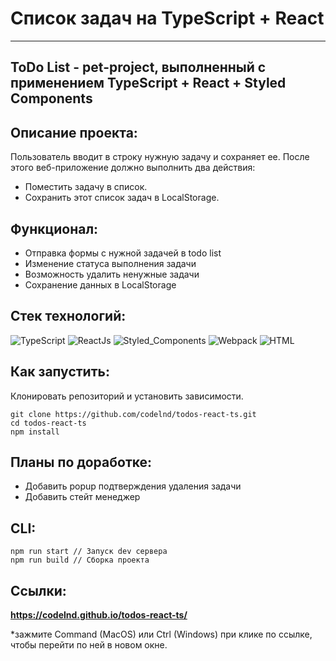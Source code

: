# Список задач на TypeScript + React

***

## ToDo List - pet-project, выполненный с применением TypeScript + React + Styled Components

## Описание проекта:

Пользователь вводит в строку нужную задачу и сохраняет ее. После этого веб-приложение должно выполнить два действия:

- Поместить задачу в список.
- Сохранить этот список задач в LocalStorage.


## Функционал:
- Отправка формы с нужной задачей в todo list
- Изменение статуса выполнения задачи
- Возможность удалить ненужные задачи
- Сохранение данных в LocalStorage


## Стек технологий:
![TypeScript](https://img.shields.io/badge/-typescript-000?style=for-the-badge&logo=typescript)
![ReactJs](https://img.shields.io/badge/-React-000?style=for-the-badge&logo=react)
![Styled_Components](https://img.shields.io/badge/-Styled_Components-000?style=for-the-badge&logo=styledcomponents)
![Webpack](https://img.shields.io/badge/-webpack-000?style=for-the-badge&logo=webpack)
![HTML](https://img.shields.io/badge/-HTML-000?style=for-the-badge&logo=html5)


## Как запустить:
Клонировать репозиторий и установить зависимости.
```
git clone https://github.com/codelnd/todos-react-ts.git
cd todos-react-ts
npm install
```

## Планы по доработке:
- Добавить popup подтверждения удаления задачи
- Добавить стейт менеджер


## CLI:
```
npm run start // Запуск dev сервера
npm run build // Сборка проекта
```

## Ссылки:

**https://codelnd.github.io/todos-react-ts/**

*зажмите Command (MacOS) или Ctrl (Windows) при клике по ссылке, чтобы перейти по ней в новом окне.



